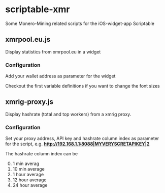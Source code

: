 # scriptable-xmr

Some Monero-Mining related scripts for the iOS-widget-app Scriptable

## xmrpool.eu.js

Display statistics from xmrpool.eu in a widget

### Configuration

Add your wallet address as parameter for the widget

Checkout the first variable definitions if you want to change the font sizes

## xmrig-proxy.js

Display hashrate (total and top workers) from a xmrig proxy.

### Configuration

Set your proxy address, API key and hashrate column index as parameter for the script,
e.g. __http://192.168.1.1:8088|MYVERYSCRETAPIKEY|2__

The hashrate column index can be

0. 1 min averag
1. 10 min average
2. 1 hour average
3. 12 hour average
4. 24 hour average

